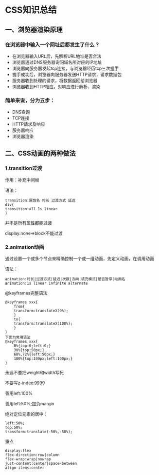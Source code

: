 # CSS知识总结
## 一、浏览器渲染原理
### 在浏览器中输入一个网址后都发生了什么？
* 在浏览器输入URL后，先解析URL地址是否合法
* 浏览器通过DNS服务器询问域名所对应的IP地址
* 浏览器向服务器发起tcp连接，与浏览器经历tcp三次握手
* 握手成功后，浏览器向服务器发送HTTP请求，请求数据包
* 服务器收到处理的请求，将数据返回给浏览器
* 浏览器收到HTTP相应，对响应进行解析、渲染
### 简单来说，分为五步：
* DNS查询
* TCP连接
* HTTP请求及响应
* 服务器响应
* 浏览器渲染

## 二、CSS动画的两种做法

### 1.transition过渡

作用：补充中间帧

语法：

    transition:属性名 时长 过渡方式 延迟
    div{
    transition:all 1s linear
    }

并不是所有属性都能过渡

display:none=>block不能过渡

### 2.animation动画

通过设置一个或多个节点来精确控制一个或一组动画，先定义动画，在调用动画

语法：

    animation:时长|过渡方式|延迟|次数|方向|填充模式|是否暂停|动画名
    animation:1s linear infinite alternate 

@keyframes完整语法

    @keyframes xxx{
        from{
        transform:translateX(0%);
        }
        to{
        transform:translateX(100%);
        }
    }
    下面为常用语法
    @keyframes xxx{
        0%{top:0;left:0;}
        30%{top:50px;}
        68%,72%{left:50px;}
        100%{top:100px;left:100px;}
    }

永远不要把weight和width写死

不要写z-index:9999

善用left:100%

善用left:50%;加负margin

绝对定位元素的居中：

    left:50%;
    top:50%;
    transform:translate(-50%,-50%);

重点

    display:flex
    flex-direction:row|column
    flex-wrap:wrap|nowrap
    just-content:center|space-between
    align-items:center
